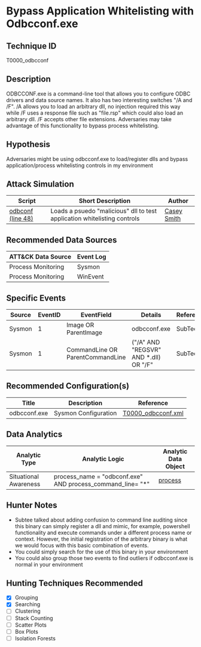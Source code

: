 # Bypass Application Whitelisting with Odbcconf.exe
## Technique ID
T0000_odbcconf


## Description
ODBCCONF.exe is a command-line tool that allows you to configure ODBC drivers and data source names. It also has two interesting switches "/A and /F". /A allows you to load an arbitrary dll, no injection required this way while /F uses a response file such as "file.rsp" which could also load an arbitrary dll. /F accepts other file extensions. Adversaries may take advantage of this functionality to bypass process whitelisting. 

## Hypothesis
Adversaries might be using odbcconf.exe to load/register dlls and bypass application/process whitelisting controls in my environment

## Attack Simulation

| Script  | Short Description | Author | 
|---------|---------|---------|
| [odbconf (line 48)](https://github.com/redcanaryco/atomic-red-team/blob/1a9d60f78aa4ebd2fc45bb976476d9d2fd1fa094/Windows/Payloads/AllTheThings/Program.cs)| Loads a psuedo "malicious" dll to test application whitelisting controls | [Casey Smith](https://github.com/redcanaryco/atomic-red-team/blob/1a9d60f78aa4ebd2fc45bb976476d9d2fd1fa094/Windows/Payloads/AllTheThings/Program.cs) |

## Recommended Data Sources

| ATT&CK Data Source | Event Log |
|---------|---------|
|Process Monitoring| Sysmon |
|Process Monitoring|WinEvent| 

## Specific Events

| Source | EventID | EventField | Details | Reference | 
|--------|---------|-------|---------|-----------| 
| Sysmon | 1 | Image OR ParentImage | odbcconf.exe | SubTee |
| Sysmon | 1 | CommandLine OR ParentCommandLine | ("/A" AND "REGSVR" AND *.dll) OR "/F"| SubTee |

## Recommended Configuration(s)
| Title | Description | Reference|
|---------|---------|---------|
| odbcconf.exe | Sysmon Configuration | [T0000\_odbcconf.xml](https://github.com/Cyb3rWard0g/ThreatHunter-Playbook/blob/master/attack_matrix/windows/sysmon_configs/T0000_odbcconf.xml)


## Data Analytics 

| Analytic Type  | Analytic Logic | Analytic Data Object |
|--------|---------|---------|
| Situational Awareness |  process\_name = "odbconf.exe" AND process\_command\_line= "*"  | [process](https://github.com/bfuzzy/OSSEM/blob/master/detection_data_model/data_objects/process.md) | 

## Hunter Notes
* Subtee talked about adding confusion to command line auditing since this binary can simply register a dll and mimic, for example, powershell functionality and execute commands under a different process name or context. However, the initial registration of the arbitrary binary is what we would focus with this basic combination of events.
* You could simply search for the use of this binary in your environment
* You could also group those two events to find outliers if odbcconf.exe is normal in your environment


## Hunting Techniques Recommended

- [x] Grouping
- [x] Searching
- [ ] Clustering
- [ ] Stack Counting
- [ ] Scatter Plots
- [ ] Box Plots
- [ ] Isolation Forests
